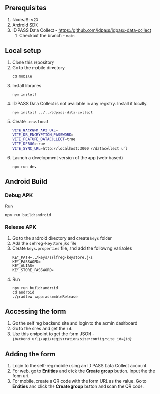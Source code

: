 ## Prerequisites
1. NodeJS: v20
2. Android SDK
3. ID PASS Data Collect - https://github.com/idpass/idpass-data-collect
   1. Checkout the branch - `main`


## Local setup
1. Clone this repository
2. Go to the mobile directory
   ```
   cd mobile
   ```
3. Install libraries
   ```
   npm install
   ```
4. ID PASS Data Collect is not available in any registry. Install it locally. 
   ```
   npm install ../../idpass-data-collect
   ```
5. Create `.env.local`
   ```sh
   VITE_BACKEND_API_URL=
   VITE_DB_ENCRYPTION_PASSWORD=
   VITE_FEATURE_DATACOLLECT=true
   VITE_DEBUG=true
   VITE_SYNC_URL=http://localhost:3000 //datacollect url
   ```
6. Launch a development version of the app (web-based)
   ```
   npm run dev
   ```
## Android Build
### Debug APK
   Run
   ```sh
   npm run build:android
   ```
### Release APK
1. Go to the android directory and create `keys` folder
2. Add the selfreg-keystore.jks file
3. Create `keys.properties` file, and add the following variables
   ```
   KEY_PATH=../keys/selfreg-keystore.jks
   KEY_PASSWORD=
   KEY_ALIAS=
   KEY_STORE_PASSWORD=
   ```
4. Run
   ```
   npm run build:android
   cd android
   ./gradlew :app:assembleRelease
   ```


## Accessing the form
1. Go the self reg backend site and login to the admin dashboard
2. Go to the sites and get the `id`.
3. Use this endpoint to get the form JSON - `{backend_url}/api/registration/site/config?site_id={id}`

## Adding the form
1. Login to the self-reg mobile using an ID PASS Data Collect account. 
2. For web, go to **Entities** and click the **Create group** button. Input the the form url.
3. For mobile, create a QR code with the form URL as the value. Go to **Entities** and click the **Create group** button and scan the QR code.

